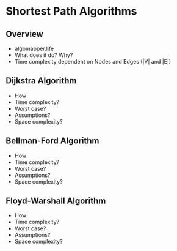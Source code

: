 # Shortest Path Algorithms

## Overview
- algomapper.life
- What does it do? Why?
- Time complexity dependent on Nodes and Edges (|V| and |E|)

## Dijkstra Algorithm
- How
- Time complexity?
- Worst case?
- Assumptions?
- Space complexity?

## Bellman-Ford Algorithm
- How
- Time complexity?
- Worst case?
- Assumptions?
- Space complexity?

## Floyd-Warshall Algorithm
- How
- Time complexity?
- Worst case?
- Assumptions?
- Space complexity?
